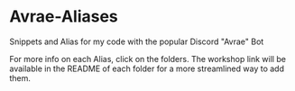 # Avrae-Aliases
Snippets and Alias for my code with the popular Discord "Avrae" Bot

For more info on each Alias, click on the folders. The workshop link will be available in the README of each folder for a more streamlined way to add them.
